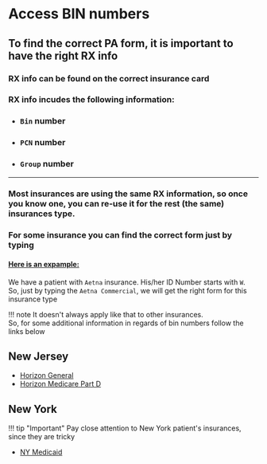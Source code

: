 # Access BIN numbers
## To find the correct PA form, it is important to have the right RX info
### RX info can be found on the correct insurance card
### RX info incudes the following information:
* ### `Bin` number
* ### `PCN` number
* ### `Group` number

---

### Most insurances are using the same RX information, so once you know one, you can re-use it for the rest (the same) insurances type.

### For some insurance you can find the correct form just by typing
#### <u>Here is an expample:</u>
We have a patient with `Aetna` insurance. His/her ID Number starts with `W`. <br/>
So, just by typing the `Aetna Commercial`, we will get the right form for this insurance type

!!! note
    It doesn't always apply like that to other insurances. <br/> So, for some additional information in regards of bin numbers follow the links below

## New Jersey
- [Horizon General](NJ/horizon/general.md)
- [Horizon Medicare Part D](NJ/horizon/medicare_d.md)

## New York
!!! tip "Important"
    Pay close attention to New York patient's insurances, since they are tricky 
- [NY Medicaid](NY/medicaid/medicid.md)